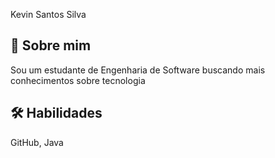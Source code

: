 Kevin Santos Silva

## 🚀 Sobre mim
Sou um estudante de Engenharia de Software buscando mais conhecimentos sobre tecnologia

## 🛠 Habilidades
GitHub, Java